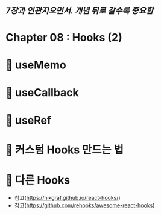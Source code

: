 ## _7장과 연관지으면서. 개념 뒤로 갈수록 중요함_

# Chapter 08 : Hooks (2)

# 🎯 useMemo

# 🎯 useCallback

# 🎯 useRef

# 🎯 커스텀 Hooks 만드는 법

# 🎯 다른 Hooks

- 참고(https://nikgraf.github.io/react-hooks/)
- 참고(https://github.com/rehooks/awesome-react-hooks)
